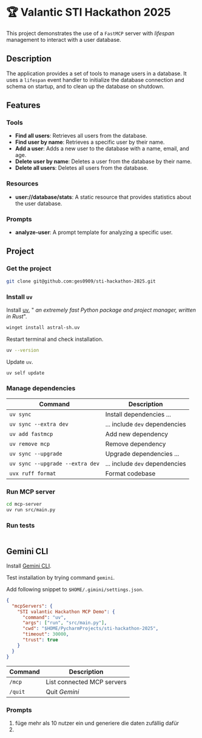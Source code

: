 # 🏆 Valantic STI Hackathon 2025

This project demonstrates the use of a `FastMCP` server with _lifespan_
management to interact with a user database.

## Description

The application provides a set of tools to manage users in a database. It uses a
`lifespan` event handler to initialize the database connection and schema on
startup, and to clean up the database on shutdown.

## Features

### Tools

- **Find all users**: Retrieves all users from the database.
- **Find user by name**: Retrieves a specific user by their name.
- **Add a user**: Adds a new user to the database with a name, email, and age.
- **Delete user by name**: Deletes a user from the database by their name.
- **Delete all users**: Deletes all users from the database.

### Resources

- **user://database/stats**: A static resource that provides statistics about
  the user database.

### Prompts

- **analyze-user**: A prompt template for analyzing a specific user.

## Project

### Get the project

```bash
git clone git@github.com:ges0909/sti-hackathon-2025.git
```

### Install `uv`

Install [uv](https://github.com/astral-sh/uv?tab=readme-ov-file#installation), "
_an extremely fast Python package and project manager, written in Rust_".

```bash
winget install astral-sh.uv
```

Restart terminal and check installation.

```bash
uv --version
```

Update `uv`.

```bash
uv self update
```

### Manage dependencies

| Command                         | Description                    |
| ------------------------------- | ------------------------------ |
| `uv sync`                       | Install dependencies ...       |
| `uv sync --extra dev`           | ... include `dev` dependencies |
| `uv add fastmcp`                | Add new dependency             |
| `uv remove mcp`                 | Remove dependency              |
| `uv sync --upgrade`             | Upgrade dependencies ...       |
| `uv sync --upgrade --extra dev` | ... include `dev` dependencies |
| `uvx ruff format`               | Format codebase                |

### Run MCP server

```bash
cd mcp-server
uv run src/main.py
```

### Run tests

```bash

```

## Gemini CLI

Install [Gemini CLI](https://github.com/google-gemini/gemini-cli?tab=readme-ov-file#-installation).

Test installation by trying command `gemini`.

Add following snippet to `$HOME/.gimini/settings.json`.

```json
{
  "mcpServers": {
    "STI valantic Hackathon MCP Demo": {
      "command": "uv",
      "args": ["run", "src/main.py"],
      "cwd": "$HOME/PycharmProjects/sti-hackathon-2025",
      "timeout": 30000,
      "trust": true
    }
  }
}
```

| Command | Description                |
| ------- | -------------------------- |
| `/mcp`  | List connected MCP servers |
| `/quit` | Quit _Gemini_              |

### Prompts

1. füge mehr als 10 nutzer ein und generiere die daten zufällig dafür
2.
